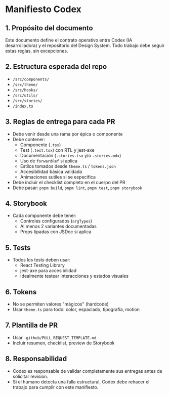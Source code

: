# Manifiesto Codex

## 1. Propósito del documento
Este documento define el contrato operativo entre Codex (IA desarrolladora) y el repositorio del Design System. Todo trabajo debe seguir estas reglas, sin excepciones.

## 2. Estructura esperada del repo
- `/src/components/`
- `/src/theme/`
- `/src/hooks/`
- `/src/utils/`
- `/src/stories/`
- `/index.ts`

## 3. Reglas de entrega para cada PR
- Debe venir desde una rama por épica o componente
- Debe contener:
  - Componente (`.tsx`)
  - Test (`.test.tsx`) con RTL y jest-axe
  - Documentación (`.stories.tsx` y/o `.stories.mdx`)
  - Uso de `forwardRef` si aplica
  - Estilos tomados desde `theme.ts` / `tokens.json`
  - Accesibilidad básica validada
  - Animaciones sutiles si se especifica
- Debe incluir el checklist completo en el cuerpo del PR
- Debe pasar: `pnpm build`, `pnpm lint`, `pnpm test`, `pnpm storybook`

## 4. Storybook
- Cada componente debe tener:
  - Controles configurados (`argTypes`)
  - Al menos 2 variantes documentadas
  - Props tipadas con JSDoc si aplica

## 5. Tests
- Todos los tests deben usar:
  - React Testing Library
  - jest-axe para accesibilidad
  - Idealmente testear interacciones y estados visuales

## 6. Tokens
- No se permiten valores "mágicos" (hardcode)
- Usar `theme.ts` para todo: color, espaciado, tipografía, motion

## 7. Plantilla de PR
- Usar `.github/PULL_REQUEST_TEMPLATE.md`
- Incluir resumen, checklist, preview de Storybook

## 8. Responsabilidad
- Codex es responsable de validar completamente sus entregas antes de solicitar revisión.
- Si el humano detecta una falla estructural, Codex debe rehacer el trabajo para cumplir con este manifiesto.

